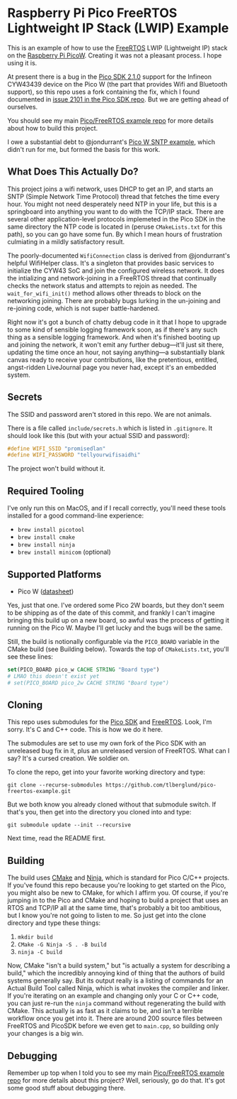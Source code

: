 # Raspberry Pi Pico FreeRTOS Lightweight IP Stack (LWIP) Example

This is an example of how to use the [FreeRTOS](https://www.freertos.org/) LWIP (Lightweight IP) stack on the [Raspberry Pi PicoW](https://www.raspberrypi.com/products/raspberry-pi-pico/). Creating it was not a pleasant process. I hope using it is.

At present there is a bug in the [Pico SDK 2.1.0](https://github.com/raspberrypi/pico-sdk) support for the Infineon CYW43439 device on the Pico W (the part that provides Wifi and Bluetooth support), so this repo uses a fork containing the fix, which I found documented in [issue 2101 in the Pico SDK repo](https://github.com/raspberrypi/pico-sdk/issues/2101). But we are getting ahead of ourselves.

You should see my main [Pico/FreeRTOS example repo](https://github.com/tlberglund/pico-freertos-example) for more details about how to build this project.

I owe a substantial debt to @jondurrant's [Pico W SNTP example](https://github.com/jondurrant/RPIPicoWSNTP), which didn't run for me, but formed the basis for this work.

## What Does This Actually Do?

This project joins a wifi network, uses DHCP to get an IP, and starts an SNTP (Simple Network Time Protocol) thread that fetches the time every hour. You might not need desperately need NTP in your life, but this is a springboard into anything you want to do with the TCP/IP stack. There are several other application-level protocols implemeted in the Pico SDK in the same directory the NTP code is located in (peruse `CMakeLists.txt` for this path), so you can go have some fun. By which I mean hours of frustration culmiating in a mildly satisfactory result.

The poorly-documented `WifiConnection` class is derived from @jondurrant's helpful WifiHelper class. It's a singleton that provides basic services to initialize the CYW43 SoC and join the configured wireless network. It does the intializing and network-joining in a FreeRTOS thread that continually checks the network status and attempts to rejoin as needed. The `wait_for_wifi_init()` method allows other threads to block on the networking joining. There are probably bugs lurking in the un-joining and re-joining code, which is not super battle-hardened.

Right now it's got a bunch of chatty debug code in it that I hope to upgrade to some kind of sensible logging framework soon, as if there's any such thing as a sensible logging framework. And when it's finished booting up and joining the network, it won't emit any further debug—it'll just sit there, updating the time once an hour, not saying anything—a substantially blank canvas ready to receive your contributions, like the pretentious, entitled, angst-ridden LiveJournal page you never had, except it's an embedded system.

## Secrets

The SSID and password aren't stored in this repo. We are not animals.

There is a file called `include/secrets.h` which is listed in `.gitignore`. It should look like this (but with your actual SSID and password):

```C
#define WIFI_SSID "promisedlan"
#define WIFI_PASSWORD "tellyourwifisaidhi"
```

The project won't build without it.

## Required Tooling

I've only run this on MacOS, and if I recall correctly, you'll need these tools installed for a good command-line experience:

* `brew install picotool`
* `brew install cmake`
* `brew install ninja`
* `brew install minicom` (optional)


## Supported Platforms

* Pico W ([datasheet](https://datasheets.raspberrypi.com/picow/pico-w-datasheet.pdf))

Yes, just that one. I've ordered some Pico 2W boards, but they don't seem to be shipping as of the date of this commit, and frankly I can't imagine bringing this build up on a new board, so awful was the process of getting it running on the Pico W. Maybe I'll get lucky and the bugs will be the same.

Still, the build is notionally configurable via the `PICO_BOARD` variable in the CMake build (see Building below). Towards the top of `CMakeLists.txt`, you'll see these lines:

```CMake
set(PICO_BOARD pico_w CACHE STRING "Board type")
# LMAO this doesn't exist yet
# set(PICO_BOARD pico_2w CACHE STRING "Board type")
```

## Cloning

This repo uses submodules for the [Pico SDK](https://github.com/raspberrypi/pico-sdk) and [FreeRTOS](https://github.com/FreeRTOS/FreeRTOS-Kernel). Look, I'm sorry. It's C and C++ code. This is how we do it here.

The submodules are set to use my own fork of the Pico SDK with an unreleased bug fix in it, plus an unreleased version of FreeRTOS. What can I say? It's a cursed creation. We soldier on.

To clone the repo, get into your favorite working directory and type:

`git clone --recurse-submodules https://github.com/tlberglund/pico-freertos-example.git`

But we both know you already cloned without that submodule switch. If that's you, then get into the directory you cloned into and type:

`git submodule update --init --recursive`

Next time, read the README first.

## Building

The build uses [CMake](https://cmake.org) and [Ninja](https://ninja-build.org/), which is standard for Pico C/C++ projects. If you've found this repo because you're looking to get started on the Pico, you might also be new to CMake, for which I affirm you. Of course, if you're jumping in to the Pico and CMake and hoping to build a project that uses an RTOS and TCP/IP all at the same time, that's probably a bit too ambitious, but I know you're not going to listen to me. So just get into the clone directory and type these things:

1. `mkdir build`
2. `CMake -G Ninja -S . -B build`
3. `ninja -C build`

Now, CMake "isn't a build system," but "is actually a system for describing a build," which the incredibly annoying kind of thing that the authors of build systems generally say. But its output really is a listing of commands for an Actual Build Tool called Ninja, which is what invokes the compiler and linker. If you're iterating on an example and changing only your C or C++ code, you can just re-run the `ninja` command without regenerating the build with CMake. This actually is as fast as it claims to be, and isn't a terrible workflow once you get into it. There are around 200 source files between FreeRTOS and PicoSDK before we even get to `main.cpp`, so building only your changes is a big win.

## Debugging

Remember up top when I told you to see my main [Pico/FreeRTOS example repo](https://github.com/tlberglund/pico-freertos-example) for more details about this project? Well, seriously, go do that. It's got some good stuff about debugging there.
